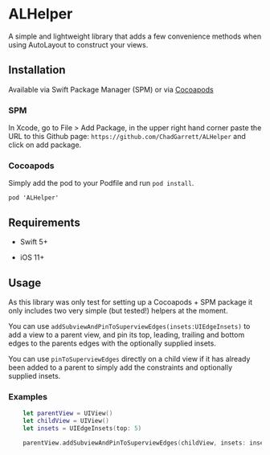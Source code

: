 # ALHelper

A simple and lightweight library that adds a few convenience methods when using AutoLayout to construct your views.

## Installation

Available via Swift Package Manager (SPM) or via [Cocoapods](cocoapods.org)

### SPM

In Xcode, go to File > Add Package, in the upper right hand corner paste the URL to this Github page: `https://github.com/ChadGarrett/ALHelper` and click on add package.

### Cocoapods

Simply add the pod to your Podfile and run `pod install`.

```
pod 'ALHelper'
```

## Requirements

- Swift 5+

- iOS 11+

## Usage

As this library was only test for setting up a Cocoapods + SPM package it only includes two very simple (but tested!) helpers at the moment.

You can use `addSubviewAndPinToSuperviewEdges(insets:UIEdgeInsets)` to add a view to a parent view, and pin its top, leading, trailing and bottom edges to the parents edges with the optionally supplied insets.

You can use `pinToSuperviewEdges` directly on a child view if it has already been added to a parent to simply add the constraints and optionally supplied insets.

### Examples

```swift
    let parentView = UIView()
    let childView = UIView()
    let insets = UIEdgeInsets(top: 5)

    parentView.addSubviewAndPinToSuperviewEdges(childView, insets: insets)
```
